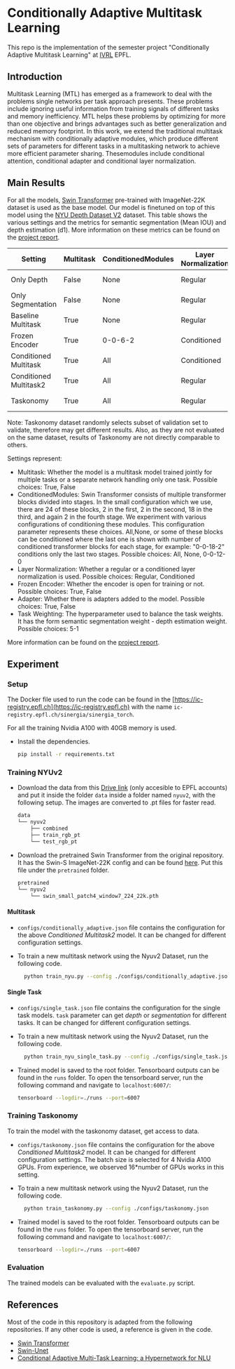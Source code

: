 # Conditionally Adaptive Multitask Learning

This repo is the implementation of the semester project "Conditionally Adaptive Multitask Learning" at [IVRL](https://www.epfl.ch/labs/ivrl/) EPFL.

## Introduction

Multitask Learning (MTL) has emerged as a framework to deal with the problems single networks per task approach presents. These problems include ignoring useful information from training signals of different tasks and memory inefficiency. MTL helps these problems by optimizing for more than one objective and brings advantages such as better generalization and reduced memory footprint. In this work, we extend the traditional multitask mechanism with conditionally adaptive modules, which produce different sets of parameters for different tasks in a multitasking network to achieve more efficient parameter sharing. Thesemodules include conditional attention, conditional adapter and conditional layer normalization.



## Main Results 

For all the models, [Swin Transformer](https://github.com/microsoft/Swin-Transformer) pre-trained with ImageNet-22K dataset is used as the base model. Our model is finetuned on top of this model using the [NYU Depth Dataset V2](https://cs.nyu.edu/~silberman/datasets/nyu_depth_v2.html) dataset. This table shows the various settings and the metrics for semantic segmentation (Mean IOU) and depth estimation (d1). More information on these metrics can be found on the [project report]().

| Setting | Multitask | ConditionedModules |Layer Normalization| Frozen Encoder | Adapter | Task Weighting |d1     | Mean <br>IOU | Model Path|
|------|--------|-----|----|----|--------|-----|---|---------|-----|
| Only Depth |False | None | Regular | False | False | -                     | 0.7588  | -       | [drive link](https://drive.google.com/file/d/1UuBHPH2v2IyGDhUtj-IK1yxcYkcTuc2H/view?usp=sharing)
| Only Segmentation |False | None | Regular | False | False | -                     | - | 0.4907    | [drive link](https://drive.google.com/file/d/1GDCWNq_V3TkVwfk0zkzDcNRskkrz99fX/view?usp=sharing)
| Baseline Multitask |True | None | Regular | False | False | 5-1                    | 0.7793 | 0.4977        |
| Frozen Encoder |True | 0-0-6-2 | Conditioned | True | True | 5-1                     | 0.5524  | 0.2666        |
| Conditioned Multitask |True | All | Conditioned | False | False | -                     | 0.7826  | 0.4978       | 
| Conditioned Multitask2 |True | All | Regular | False | False | -                     | 0.787  | 0.500       | [drive link](https://drive.google.com/file/d/1iPU1pGttKI6djgKMkGSmUxP5u-UOv6uS/view?usp=sharing)
| Taskonomy |True | All | Regular | False | False | -                     | 0.7971  | 0.6749       | [drive link](https://drive.google.com/file/d/1YqYgxqQnf9jYGB3S8r2ARSUedwOLvQYI/view?usp=sharing)

Note: Taskonomy dataset randomly selects subset of validation set to validate, therefore may get different results. Also, as they are not evaluated on the same dataset, results of Taskonomy are not directly comparable to others.

Settings represent:
- Multitask: Whether the model is a multitask model trained jointly for multiple tasks or a separate network handling only one task. Possible choices: True, False
- ConditionedModules: Swin Transformer consists of multiple transformer blocks divided into stages. In the small configuration which we use, there are 24 of these blocks, 2 in the first, 2 in the second, 18 in the third, and again 2 in the fourth stage. We experiment with various configurations of conditioning these modules. This configuration parameter represents these choices. All,None, or some of these blocks can be conditioned where the last one is shown with number of conditioned transformer blocks for each stage, for example: "0-0-18-2" conditions only the last two stages. Possible choices: All, None, 0-0-12-0
- Layer Normalization: Whether a regular or a conditioned layer normalization is used. Possible choices: Regular, Conditioned
- Frozen Encoder: Whether the encoder is open for training or not. Possible choices: True, False
-  Adapter: Whether there is adapters added to the model. Possible choices: True, False
 - Task Weighting: The hyperparameter used to balance the task weights. It has the form semantic segmentation weight - depth estimation weight. Possible choices: 5-1

More information can be found on the [project report]().

## Experiment

### Setup

The Docker file used to run the code can be found in the [https://ic-registry.epfl.ch](https://ic-registry.epfl.ch) with the name `ic-registry.epfl.ch/sinergia/sinergia_torch`. 

For all the training Nvidia A100 with 40GB memory is used.
 
-  Install the dependencies.
    ```bash
    pip install -r requirements.txt
    ```

### Training NYUv2

-  Download the data from this [Drive link](https://drive.google.com/file/d/12hWuqqcgw9BNzIhU7AIsVVv1Gj3IV5KI/view?usp=sharing) (only accesible to EPFL accounts) and put it inside the folder `data` inside a folder named `nyuv2`, with the following setup. The images are converted to .pt files for faster read.

    ```bash
    data
    └── nyuv2
        ├── combined
        ├── train_rgb_pt
        └── test_rgb_pt
    ```

- Download the pretrained Swin Transformer from the original repository. It has the Swin-S ImageNet-22K config and can be found [here](https://github.com/microsoft/Swin-Transformer#main-results-on-imagenet-with-pretrained-models). Put this file under the `pretrained` folder.

    ```bash
    pretrained
    └── nyuv2
        └── swin_small_patch4_window7_224_22k.pth
    ```

#### Multitask

- `configs/conditionally_adaptive.json` file contains the configuration for the above *Conditioned Multitask2* model. It can be changed for different configuration settings.

- To train a new multitask network using the Nyuv2 Dataset, run the following code.

  ```bash
    python train_nyu.py --config ./configs/conditionally_adaptive.json
  ```

#### Single Task

- `configs/single_task.json` file contains the configuration for the single task models. `task` parameter can get *depth* or *segmentation* for different tasks. It can be changed for different configuration settings.

- To train a new multitask network using the Nyuv2 Dataset, run the following code.

  ```bash
    python train_nyu_single_task.py --config ./configs/single_task.json
  ```


- Trained model is saved to the root folder. Tensorboard outputs can be found in the `runs` folder. To open the tensorboard server, run the following command and navigate to `localhost:6007/`:
    ```bash
    tensorboard --logdir=./runs --port=6007
    ```

### Training Taskonomy

To train the model with the taskonomy dataset, get access to data. 

- `configs/taskonomy.json` file contains the configuration for the above *Conditioned Multitask2* model. It can be changed for different configuration settings. The batch size is selected for 4 Nvidia A100 GPUs. From experience, we observed 16*number of GPUs works in this setting.

- To train a new multitask network using the Nyuv2 Dataset, run the following code.

  ```bash
    python train_taskonomy.py --config ./configs/taskonomy.json
  ```

- Trained model is saved to the root folder. Tensorboard outputs can be found in the `runs` folder. To open the tensorboard server, run the following command and navigate to `localhost:6007/`:
    ```bash
    tensorboard --logdir=./runs --port=6007
    ```

### Evaluation

The trained models can be evaluated with the `evaluate.py` script.

## References

Most of the code in this repository is adapted from the following repositories. If any other code is used, a reference is given in the code.

- [Swin Transformer](https://github.com/microsoft/Swin-Transformer)
- [Swin-Unet](https://github.com/HuCaoFighting/Swin-Unet)
- [Conditional Adaptive Multi-Task Learning: a Hypernetwork for NLU](https://github.com/CAMTL/CA-MTL)